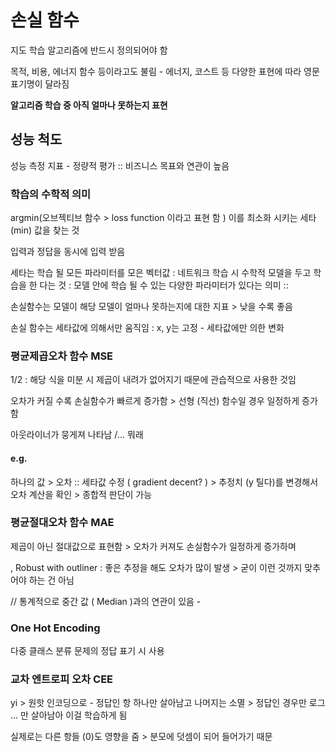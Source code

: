 # 손실 함수

지도 학습 알고리즘에 반드시 정의되어야 함

목적, 비용, 에너지 함수 등이라고도 불림 - 에너지, 코스트 등 다양한 표현에 따라 영문 표기명이 달라짐

**알고리즘 학습 중 아직 얼마나 못하는지 표현** 



## 성능 척도 

성능 측정 지표 - 정량적 평가 :: 비즈니스 목표와 연관이 높음



### 학습의 수학적 의미

argmin(오브젝티브 함수 > loss function 이라고 표현 함 ) 이를 최소화 시키는 세타(min) 값을 찾는 것

입력과 정답을 동시에 입력 받음

세타는 학습 될 모든 파라미터를 모은 벡터값 : 네트워크 학습 시 수학적 모델을 두고 학습을 한 다는 것 : 모델 안에 학습 될 수 있는 다양한 파라미터가 있다는 의미 ::

손실함수는 모델이 해당 모델이 얼마나 못하는지에 대한 지표 > 낮을 수록 좋음 

손실 함수는 세타값에 의해서만 움직임 : x, y는 고정 - 세타값에만 의한 변화 



### 평균제곱오차 함수 MSE

1/2 : 해당 식을 미분 시 제곱이 내려가 없어지기 때문에 관습적으로 사용한 것임

오차가 커질 수록 손실함수가 빠르게 증가함 > 선형 (직선) 함수일 경우 일정하게 증가함 

아웃라이너가 뭉게져 나타남 /... 뭐래 

#### e.g. 

하나의 값 > 오차 :: 세타값 수정 ( gradient decent? ) > 추정치 (y 틸다)를 변경해서 오차 계산을 확인 > 종합적 판단이 가능



### 평균절대오차 함수 MAE 

제곱이 아닌 절대값으로 표현함 > 오차가 커져도 손실함수가 일정하게 증가하며

, Robust with outliner : 좋은 추정을 해도 오차가 많이 발생 > 굳이 이런 것까지 맞추어야 하는 건 아님

 // 통계적으로 중간 값 ( Median )과의 연관이 있음 - 



### One Hot Encoding

다중 클래스 분류 문제의 정답 표기 시 사용



### 교차 엔트로피 오차 CEE

yi > 원핫 인코딩으로 - 정답인 항 하나만 살아남고 나머지는 소멸 > 정답인 경우만 로그 ... 만 살아남아 이걸 학습하게 됨



실제로는 다른 항들 (0)도 영향을 줌  > 분모에 덧셈이 되어 들어가기 때문